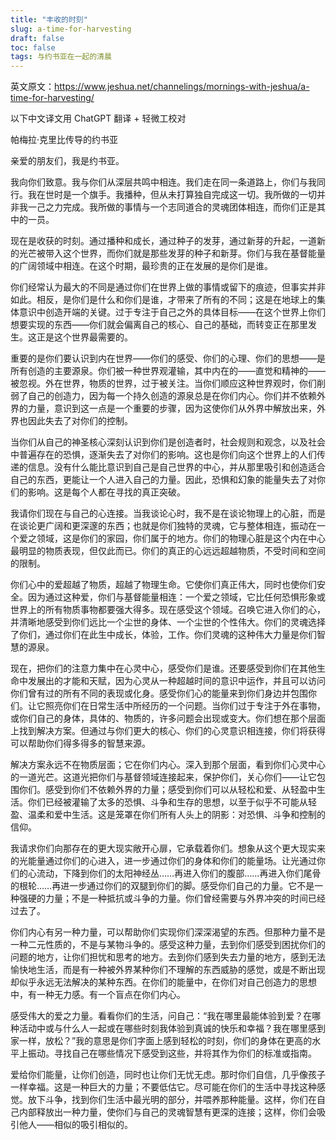 ```yaml
---
title: "丰收的时刻"
slug: a-time-for-harvesting
draft: false
toc: false
tags: 与约书亚在一起的清晨
---
```


英文原文：https://www.jeshua.net/channelings/mornings-with-jeshua/a-time-for-harvesting/

以下中文译文用 ChatGPT 翻译 + 轻微工校对

帕梅拉·克里比传导的约书亚

亲爱的朋友们，我是约书亚。

我向你们致意。我与你们从深层共鸣中相连。我们走在同一条道路上，你们与我同行。我在世时是一个旗手。我播种，但从未打算独自完成这一切。我所做的一切并非我一己之力完成。我所做的事情与一个志同道合的灵魂团体相连，而你们正是其中的一员。

现在是收获的时刻。通过播种和成长，通过种子的发芽，通过新芽的升起，一道新的光芒被带入这个世界，而你们就是那些发芽的种子和新芽。你们与我在基督能量的广阔领域中相连。在这个时期，最珍贵的正在发展的是你们是谁。

你们经常认为最大的不同是通过你们在世界上做的事情或留下的痕迹，但事实并非如此。相反，是你们是什么和你们是谁，才带来了所有的不同；这是在地球上的集体意识中创造开端的关键。过于专注于自己之外的具体目标——在这个世界上你们想要实现的东西——你们就会偏离自己的核心、自己的基础，而转变正在那里发生。这正是这个世界最需要的。

重要的是你们要认识到内在世界——你们的感受、你们的心理、你们的思想——是所有创造的主要源泉。你们被一种世界观灌输，其中内在的——直觉和精神的——被忽视。外在世界，物质的世界，过于被关注。当你们顺应这种世界观时，你们削弱了自己的创造力，因为每一个持久创造的源泉总是在你们内心。你们并不依赖外界的力量，意识到这一点是一个重要的步骤，因为这使你们从外界中解放出来，外界也因此失去了对你们的控制。

当你们从自己的神圣核心深刻认识到你们是创造者时，社会规则和观念，以及社会中普遍存在的恐惧，逐渐失去了对你们的影响。这也是你们向这个世界上的人们传递的信息。没有什么能比意识到自己是自己世界的中心，并从那里吸引和创造适合自己的东西，更能让一个人进入自己的力量。因此，恐惧和幻象的能量失去了对你们的影响。这是每个人都在寻找的真正突破。

我请你们现在与自己的心连接。当我谈论心时，我不是在谈论物理上的心脏，而是在谈论更广阔和更深邃的东西；也就是你们独特的灵魂，它与整体相连，振动在一个爱之领域，这是你们的家园，你们属于的地方。你们的物理心脏是这个内在中心最明显的物质表现，但仅此而已。你们的真正的心远远超越物质，不受时间和空间的限制。

你们心中的爱超越了物质，超越了物理生命。它使你们真正伟大，同时也使你们安全。因为通过这种爱，你们与基督能量相连：一个爱之领域，它比任何恐惧形象或世界上的所有物质事物都要强大得多。现在感受这个领域。召唤它进入你们的心，并清晰地感受到你们远比一个尘世的身体、一个尘世的个性伟大。你们的灵魂选择了你们，通过你们在此生中成长，体验，工作。你们灵魂的这种伟大力量是你们智慧的源泉。

现在，把你们的注意力集中在心灵中心，感受你们是谁。还要感受到你们在其他生命中发展出的才能和天赋，因为心灵从一种超越时间的意识中运作，并且可以访问你们曾有过的所有不同的表现或化身。感受你们心的能量来到你们身边并包围你们。让它照亮你们在日常生活中所经历的一个问题。当你们过于专注于外在事物，或你们自己的身体，具体的、物质的，许多问题会出现或变大。你们想在那个层面上找到解决方案。但通过与你们更大的核心、你们的心灵意识相连接，你们将获得可以帮助你们得多得多的智慧来源。

解决方案永远不在物质层面；它在你们内心。深入到那个层面，看到你们心灵中心的一道光芒。这道光把你们与基督领域连接起来，保护你们，关心你们——让它包围你们。感受到你们不依赖外界的力量；感受到你们可以从轻松和爱、从轻盈中生活。你们已经被灌输了太多的恐惧、斗争和生存的思想，以至于似乎不可能从轻盈、温柔和爱中生活。这是笼罩在你们所有人头上的阴影：对恐惧、斗争和控制的信仰。

我请求你们向那存在的更大现实敞开心扉，它承载着你们。想象从这个更大现实来的光能量通过你们的心进入，进一步通过你们的身体和你们的能量场。让光通过你们的心流动，下降到你们的太阳神经丛……再进入你们的腹部……再进入你们尾骨的根轮……再进一步通过你们的双腿到你们的脚。感受你们自己的力量。它不是一种强硬的力量；不是一种抵抗或斗争的力量。你们曾经需要与外界冲突的时间已经过去了。

你们内心有另一种力量，可以帮助你们实现你们深深渴望的东西。但那种力量不是一种二元性质的，不是与某物斗争的。感受这种力量，去到你们感受到困扰你们的问题的地方，让你们担忧和思考的地方。去到你们感到失去力量的地方，感到无法愉快地生活，而是有一种被外界某种你们不理解的东西威胁的感觉，或是不断出现却似乎永远无法解决的某种东西。在你们的能量中，在你们对自己创造力的思想中，有一种无力感。有一个盲点在你们内心。

感受伟大的爱之力量。看看你们的生活，问自己：“我在哪里最能体验到爱？在哪种活动中或与什么人一起或在哪些时刻我体验到真诚的快乐和幸福？我在哪里感到家一样，放松？”我的意思是你们字面上感到轻松的时刻，你们的身体在更高的水平上振动。寻找自己在哪些情况下感受到这些，并将其作为你们的标准或指南。

爱给你们能量，让你们创造，同时也让你们无忧无虑。那时你们自信，几乎像孩子一样幸福。这是一种巨大的力量；不要低估它。尽可能在你们的生活中寻找这种感觉。放下斗争，找到你们生活中最光明的部分，并喂养那种能量。这样，你们在自己内部释放出一种力量，使你们与自己的灵魂智慧有更深的连接；这样，你们会吸引他人——相似的吸引相似的。